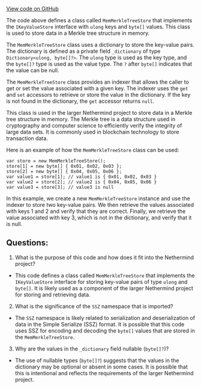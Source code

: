 [View code on GitHub](https://github.com/NethermindEth/nethermind/src/Nethermind/Nethermind.Merkleization/MemMerkleTreeStore.cs)

The code above defines a class called `MemMerkleTreeStore` that implements the `IKeyValueStore` interface with `ulong` keys and `byte[]` values. This class is used to store data in a Merkle tree structure in memory.

The `MemMerkleTreeStore` class uses a dictionary to store the key-value pairs. The dictionary is defined as a private field `_dictionary` of type `Dictionary<ulong, byte[]?>`. The `ulong` type is used as the key type, and the `byte[]?` type is used as the value type. The `?` after `byte[]` indicates that the value can be null.

The `MemMerkleTreeStore` class provides an indexer that allows the caller to get or set the value associated with a given key. The indexer uses the `get` and `set` accessors to retrieve or store the value in the dictionary. If the key is not found in the dictionary, the `get` accessor returns `null`.

This class is used in the larger Nethermind project to store data in a Merkle tree structure in memory. The Merkle tree is a data structure used in cryptography and computer science to efficiently verify the integrity of large data sets. It is commonly used in blockchain technology to store transaction data.

Here is an example of how the `MemMerkleTreeStore` class can be used:

```
var store = new MemMerkleTreeStore();
store[1] = new byte[] { 0x01, 0x02, 0x03 };
store[2] = new byte[] { 0x04, 0x05, 0x06 };
var value1 = store[1]; // value1 is { 0x01, 0x02, 0x03 }
var value2 = store[2]; // value2 is { 0x04, 0x05, 0x06 }
var value3 = store[3]; // value3 is null
```

In this example, we create a new `MemMerkleTreeStore` instance and use the indexer to store two key-value pairs. We then retrieve the values associated with keys 1 and 2 and verify that they are correct. Finally, we retrieve the value associated with key 3, which is not in the dictionary, and verify that it is null.
## Questions: 
 1. What is the purpose of this code and how does it fit into the Nethermind project?
- This code defines a class called `MemMerkleTreeStore` that implements the `IKeyValueStore` interface for storing key-value pairs of type `ulong` and `byte[]`. It is likely used as a component of the larger Nethermind project for storing and retrieving data.

2. What is the significance of the `SSZ` namespace that is imported?
- The `SSZ` namespace is likely related to serialization and deserialization of data in the Simple Serialize (SSZ) format. It is possible that this code uses SSZ for encoding and decoding the `byte[]` values that are stored in the `MemMerkleTreeStore`.

3. Why are the values in the `_dictionary` field nullable (`byte[]?`)?
- The use of nullable types (`byte[]?`) suggests that the values in the dictionary may be optional or absent in some cases. It is possible that this is intentional and reflects the requirements of the larger Nethermind project.